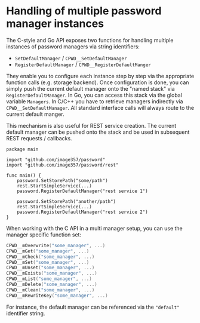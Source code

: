 # Handling of multiple password manager instances

The C-style and Go API exposes two functions for handling multiple instances of password managers via string identifiers:

* `SetDefaultManager` / `CPWD__SetDefaultManager`
* `RegisterDefaultManager` / `CPWD__RegisterDefaultManger`

They enable you to configure each instance step by step via the appropriate function calls (e.g. storage backend).
Once configuration is done, you can simply push the current default manager onto the "named stack" via `RegisterDefaultManager`.
In Go, you can access this stack via the global variable `Managers`. In C/C++ you have to retrieve managers indirectly via `CPWD__SetDefaultManager`.
All standard interface calls will always route to the current default manger.

This mechanism is also useful for REST service creation.
The current default manager can be pushed onto the stack and be used in subsequent REST requests / callbacks.

```golang
package main 

import "github.com/image357/password"
import "github.com/image357/password/rest"

func main() {
    password.SetStorePath("some/path")
    rest.StartSimpleService(...)
    password.RegisterDefaultManager("rest service 1")

    password.SetStorePath("another/path")
    rest.StartSimpleService(...)
    password.RegisterDefaultManager("rest service 2")
}
```

When working with the C API in a multi manager setup, you can use the manager specific function set:
```cpp
CPWD__mOverwrite("some_manager", ...)
CPWD__mGet("some_manager", ...)
CPWD__mCheck("some_manager", ...)
CPWD__mSet("some_manager", ...)
CPWD__mUnset("some_manager", ...)
CPWD__mExists("some_manager", ...)
CPWD__mList("some_manager", ...)
CPWD__mDelete("some_manager", ...)
CPWD__mClean("some_manager", ...)
CPWD__mRewriteKey("some_manager", ...)
```
For instance, the default manager can be referenced via the `"default"` identifier string.
